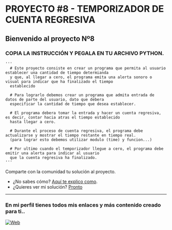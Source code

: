 # PROYECTO #8 - TEMPORIZADOR DE CUENTA REGRESIVA

Bienvenido al proyecto Nº8
---
### COPIA LA INSTRUCCIÓN Y PEGALA EN TU ARCHIVO PYTHON.

```
'''
  # Este proyecto consiste en crear un programa que permita al usuario establecer una cantidad de tiempo determianda
  y que, al llegar a cero, el programa emita una alerta sonoro o visual para indicar que ha finalizado el tiempo
  establecido

  # Para lograrlo debemos crear un programa que admita entrada de datos de parte del usuario, dato que debera
  especificar la cantidad de tiempo que desea establecer.
  
  # El programa debera tomar la entrada y hacer un cuenta regresiva, es decir, contar hacia atras el tiempo establecido
  hasta llegar a cero. 

  # Durante el proceso de cuenta regresiva, el programa debe actualizarse y mostrar el tiempo restante en tiempo real.
  (para lograr esto debemos utilizar modulo (time) y funcion...)
  
  # Por ultimo cuando el temporizador llegue a cero, el programa debe emitir una alerta para indicar al usuario
  que la cuenta regresiva ha finalizado.
'''
```
Comparte con la comunidad tu solución al proyecto. <br>
- ¿No sabes cómo? [Aquí te explico como](https://github.com/cusanotech/Proyectos-Python-Principiantes/blob/main/Proyectos/Bienvenida.md). <br>
- ¿Quieres ver mi solución? [Pronto]()

---
### En mi perfil tienes todos mis enlaces y más contenido creado para ti.. <br>
[![Web](https://img.shields.io/badge/GitHub-CusanoTech-14a1f0?style=for-the-badge&logo=github&logoColor=white&labelColor=101010)](https://github.com/cusanotech)
